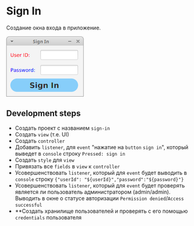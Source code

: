 # Sign In
Создание окна входа в приложение.

![Sign In](sign-in.png)


## Development steps
- Создать проект с названием `sign-in`
- Создать `view` (т.е. UI)
- Создать `controller`
- Добавить `listener`, для `event` "нажатиe на `button` `sign in`", который выведет в `console` строку `Pressed: sign in`
- Создать `style` для `view`
- Привязать все `fields` в `view` к `controller`
- Усовершенствовать `listener`, который для `event` будет выводить в `console` строку `{"userId": "${userId}","password":"${password}"}`
- Усовершенствовать `listener`, который для `event` будет проверять является ли пользователь администратором (admin/admin). Выводить в окне о статусе авторизации `Permission denied`/`Access successful`
- **Создать хранилище пользователей и проверять с его помощью `credentials` пользователя